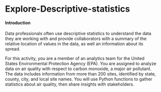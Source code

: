 # Explore-Descriptive-statistics
#### Introduction
Data professionals often use descriptive statistics to understand the data they are working with and provide collaborators with a summary of the relative location of values in the data, as well an information about its spread.

For this activity, you are a member of an analytics team for the United States Environmental Protection Agency (EPA). You are assigned to analyze data on air quality with respect to carbon monoxide, a major air pollutant. The data includes information from more than 200 sites, identified by state, county, city, and local site names. You will use Python functions to gather statistics about air quality, then share insights with stakeholders.
